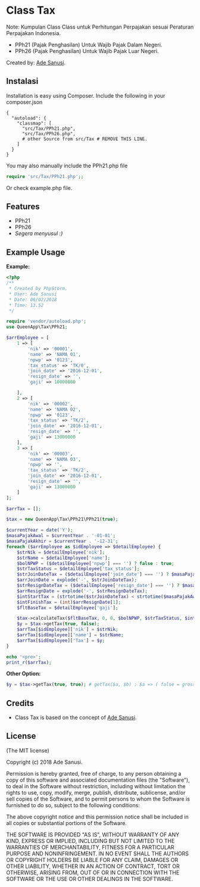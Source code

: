 # Class Tax

Note: Kumpulan Class Class untuk Perhitungan Perpajakan sesuai Peraturan Perpajakan Indonesia.


* PPh21 (Pajak Penghasilan) Untuk Wajib Pajak Dalam Negeri.
* PPh26 (Pajak Penghasilan) Untuk Wajib Pajak Luar Negeri.


Created by: [Ade Sanusi](https://facebook.com/de.creative).


## Instalasi
Installation is easy using Composer. Include the following in your composer.json
```
{
  "autoload": {
    "classmap": [
      "src/Tax/PPh21.php",
      "src/Tax/PPh26.php",
      # other Source from src/Tax # REMOVE THIS LINE.
    ]
  }
}
```

You may also manually include the PPh21.php file
```php
require 'src/Tax/PPh21.php';;
```

Or check example.php file.

## Features

* PPh21
* PPh26
* _Segera menyusul :)_


## Example Usage

**Example:**

```php
<?php
/**
 * Created by PhpStorm.
 * User: Ade Sanusi
 * Date: 06/02/2018
 * Time: 13.52
 */

require 'vendor/autoload.php';
use QueenApp\Tax\PPh21;

$arrEmployee = [
    1 => [
        'nik' => '00001',
        'name' => 'NAMA 01',
        'npwp' => '0123',
        'tax_status' => 'TK/0',
        'join_date' => '2016-12-01',
        'resign_date' => '',
        'gaji' => 10000000

    ],
    2 => [
        'nik' => '00002',
        'name' => 'NAMA 02',
        'npwp' => '0123',
        'tax_status' => 'TK/2',
        'join_date' => '2016-12-01',
        'resign_date' => '',
        'gaji' => 13000000
    ],
    3 => [
        'nik' => '00003',
        'name' => 'NAMA 03',
        'npwp' => '',
        'tax_status' => 'TK/2',
        'join_date' => '2016-12-01',
        'resign_date' => '',
        'gaji' => 13000000
    ]
];

$arrTax = [];

$tax = new QueenApp\Tax\PPh21\PPh21(true);

$currentYear = date('Y');
$masaPajakAwal = $currentYear . '-01-01';
$masaPajakAkhir = $currentYear . '-12-31';
foreach ($arrEmployee as $idEmployee => $detailEmployee) {
    $strNik = $detailEmployee['nik'];
    $strName = $detailEmployee['name'];
    $bolNPWP = ($detailEmployee['npwp'] === '') ? false : true;
    $strTaxStatus = $detailEmployee['tax_status'];
    $strJoinDateTax = ($detailEmployee['join_date'] === '') ? $masaPajakAwal : $detailEmployee['join_date'];
    $arrJoinDate = explode('-', $strJoinDateTax);
    $strResignDateTax = ($detailEmployee['resign_date'] === '') ? $masaPajakAkhir : $detailEmployee['resign_date'];
    $arrResignDate = explode('-', $strResignDateTax);
    $intStartTax = (strtotime($strJoinDateTax) < strtotime($masaPajakAwal)) ? 1 : (int)$arrJoinDate[1];
    $intFinishTax = (int)$arrResignDate[1];
    $fltBaseTax = $detailEmployee['gaji'];

    $tax->calculateTax($fltBaseTax, 0, 0, $bolNPWP, $strTaxStatus, $intStartTax, $intFinishTax);
    $y = $tax->getTax(true, false);
    $arrTax[$idEmployee]['nik'] = $strNik;
    $arrTax[$idEmployee]['name'] = $strName;
    $arrTax[$idEmployee]['Tax'] = $y;
}

echo '<pre>';
print_r($arrTax);


```

**Other Option:**

```php
$y = $tax->getTax(true, true); # getTax($a, $b) : $a => ( false = gross, true = gross up) $b => ( false = monthly tax, true = yearly).
```



## Credits

* Class Tax is based on the concept of [Ade Sanusi][as].

[as]: http://facebook.com/de.creative



## License

(The MIT license)

Copyright (c) 2018 Ade Sanusi.

Permission is hereby granted, free of charge, to any person obtaining a copy
of this software and associated documentation files (the "Software"), to deal
in the Software without restriction, including without limitation the rights
to use, copy, modify, merge, publish, distribute, sublicense, and/or sell
copies of the Software, and to permit persons to whom the Software is
furnished to do so, subject to the following conditions:

The above copyright notice and this permission notice shall be included in all
copies or substantial portions of the Software.

THE SOFTWARE IS PROVIDED "AS IS", WITHOUT WARRANTY OF ANY KIND, EXPRESS OR
IMPLIED, INCLUDING BUT NOT LIMITED TO THE WARRANTIES OF MERCHANTABILITY,
FITNESS FOR A PARTICULAR PURPOSE AND NONINFRINGEMENT. IN NO EVENT SHALL THE
AUTHORS OR COPYRIGHT HOLDERS BE LIABLE FOR ANY CLAIM, DAMAGES OR OTHER
LIABILITY, WHETHER IN AN ACTION OF CONTRACT, TORT OR OTHERWISE, ARISING FROM,
OUT OF OR IN CONNECTION WITH THE SOFTWARE OR THE USE OR OTHER DEALINGS IN THE
SOFTWARE.
